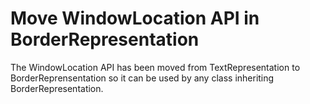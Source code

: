 # Move WindowLocation API in BorderRepresentation

The WindowLocation API has been moved from TextRepresentation
to BorderReprensentation so it can be used by any class inheriting
BorderRepresentation.
